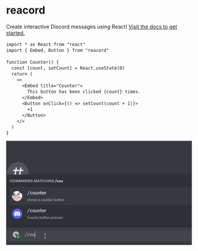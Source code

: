 # reacord

Create interactive Discord messages using React! [Visit the docs to get started.](https://reacord.fly.dev/guides/getting-started)

<!-- prettier-ignore -->
```tsx
import * as React from "react"
import { Embed, Button } from "reacord"

function Counter() {
  const [count, setCount] = React.useState(0)
  return (
    <>
      <Embed title="Counter">
        This button has been clicked {count} times.
      </Embed>
      <Button onClick={() => setCount(count + 1)}>
        +1
      </Button>
    </>
  )
}
```
![Counter demo](./reacord-counter-demo.gif)
